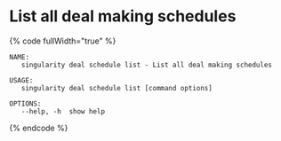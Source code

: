 # List all deal making schedules

{% code fullWidth="true" %}
```
NAME:
   singularity deal schedule list - List all deal making schedules

USAGE:
   singularity deal schedule list [command options]

OPTIONS:
   --help, -h  show help
```
{% endcode %}
